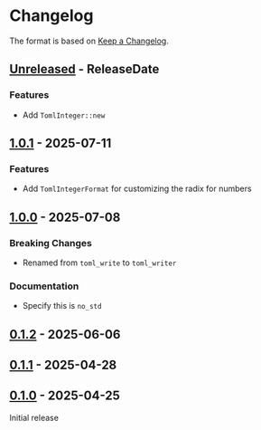 # Changelog

The format is based on [Keep a Changelog].

[Keep a Changelog]: http://keepachangelog.com/en/1.0.0/

<!-- next-header -->
## [Unreleased] - ReleaseDate

### Features

- Add `TomlInteger::new`

## [1.0.1] - 2025-07-11

### Features

- Add `TomlIntegerFormat` for customizing the radix for numbers

## [1.0.0] - 2025-07-08

### Breaking Changes

- Renamed from `toml_write` to `toml_writer`

### Documentation

- Specify this is `no_std`

## [0.1.2] - 2025-06-06

## [0.1.1] - 2025-04-28

## [0.1.0] - 2025-04-25

Initial release

<!-- next-url -->
[Unreleased]: https://github.com/toml-rs/toml/compare/toml_writer-v1.0.1...HEAD
[1.0.1]: https://github.com/toml-rs/toml/compare/toml_writer-v1.0.0...toml_writer-v1.0.1
[1.0.0]: https://github.com/toml-rs/toml/compare/toml_writer-v0.1.2...toml_writer-v1.0.0
[0.1.2]: https://github.com/toml-rs/toml/compare/toml_writer-v0.1.1...toml_writer-v0.1.2
[0.1.1]: https://github.com/toml-rs/toml/compare/toml_writer-v0.1.0...toml_writer-v0.1.1
[0.1.0]: https://github.com/toml-rs/toml/compare/d00d2856...toml_writer-v0.1.0
